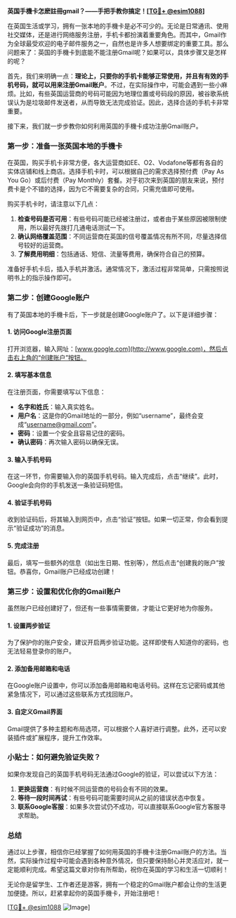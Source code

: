 **英国手機卡怎麽註冊gmail？——手把手教你搞定！[[TG💪+ @esim1088](https://t.me/s/esim1088)]**

在英国生活或学习，拥有一张本地的手機卡是必不可少的。无论是日常通讯、使用社交媒体，还是进行网络服务注册，手机卡都扮演着重要角色。而其中，Gmail作为全球最受欢迎的电子邮件服务之一，自然也是许多人想要绑定的重要工具。那么问题来了：英国的手機卡到底能不能注册Gmail呢？如果可以，具体步骤又是怎样的呢？

首先，我们来明确一点：**理论上，只要你的手机卡能够正常使用，并且有有效的手机号码，就可以用来注册Gmail账户**。不过，在实际操作中，可能会遇到一些小麻烦。比如，有些英国运营商的号码可能因为地理位置或号码段的原因，被谷歌系统误认为是垃圾邮件发送者，从而导致无法完成验证。因此，选择合适的手机卡非常重要。

接下来，我们就一步步教你如何利用英国的手機卡成功注册Gmail账户。

### 第一步：准备一张英国本地的手機卡

在英国，购买手机卡非常方便，各大运营商如EE、O2、Vodafone等都有各自的实体店铺和线上商店。选择手机卡时，可以根据自己的需求选择预付费（Pay As You Go）或后付费（Pay Monthly）套餐。对于初次来到英国的朋友来说，预付费卡是个不错的选择，因为它不需要复杂的合同，只需充值即可使用。

购买手机卡时，请注意以下几点：
1. **检查号码是否可用**：有些号码可能已经被注册过，或者由于某些原因被限制使用，所以最好先拨打几通电话测试一下。
2. **确认网络覆盖范围**：不同运营商在英国的信号覆盖情况有所不同，尽量选择信号较好的运营商。
3. **了解费用明细**：包括通话、短信、流量等费用，确保符合自己的预算。

准备好手机卡后，插入手机并激活。通常情况下，激活过程非常简单，只需按照说明书上的指示操作即可。

### 第二步：创建Google账户

有了英国本地的手機卡后，下一步就是创建Google账户了。以下是详细步骤：

#### 1. 访问Google注册页面
打开浏览器，输入网址：[www.google.com](http://www.google.com)，然后点击右上角的“创建账户”按钮。

#### 2. 填写基本信息
在注册页面，你需要填写以下信息：
- **名字和姓氏**：输入真实姓名。
- **用户名**：这是你的Gmail地址的一部分，例如“username”，最终会变成“username@gmail.com”。
- **密码**：设置一个安全且容易记住的密码。
- **确认密码**：再次输入密码以确保无误。

#### 3. 输入手机号码
在这一环节，你需要输入你的英国手机号码。输入完成后，点击“继续”。此时，Google会向你的手机发送一条验证码短信。

#### 4. 验证手机号码
收到验证码后，将其输入到网页中，点击“验证”按钮。如果一切正常，你会看到提示“验证成功”的消息。

#### 5. 完成注册
最后，填写一些额外的信息（如出生日期、性别等），然后点击“创建我的账户”按钮。恭喜你，Gmail账户已经成功创建！

### 第三步：设置和优化你的Gmail账户

虽然账户已经创建好了，但还有一些事情需要做，才能让它更好地为你服务。

#### 1. 设置两步验证
为了保护你的账户安全，建议开启两步验证功能。这样即使有人知道你的密码，也无法轻易登录你的账户。

#### 2. 添加备用邮箱和电话
在Google账户设置中，你可以添加备用邮箱和电话号码。这样在忘记密码或其他紧急情况下，可以通过这些联系方式找回账户。

#### 3. 自定义Gmail界面
Gmail提供了多种主题和布局选项，可以根据个人喜好进行调整。此外，还可以安装插件或扩展程序，提升工作效率。

### 小贴士：如何避免验证失败？

如果你发现自己的英国手机号码无法通过Google的验证，可以尝试以下方法：
1. **更换运营商**：有时候不同运营商的号码会有不同的效果。
2. **等待一段时间再试**：有些号码可能需要时间从之前的错误状态中恢复。
3. **联系Google客服**：如果多次尝试仍不成功，可以直接联系Google官方客服寻求帮助。

### 总结

通过以上步骤，相信你已经掌握了如何用英国的手機卡注册Gmail账户的方法。当然，实际操作过程中可能会遇到各种意外情况，但只要保持耐心并灵活应对，就一定能顺利完成。希望这篇文章对你有所帮助，祝你在英国的学习和生活一切顺利！

无论你是留学生、工作者还是游客，拥有一个稳定的Gmail账户都会让你的生活更加便捷。所以，赶紧拿起你的英国手機卡，开始注册吧！

[[TG💪+ @esim1088](https://t.me/s/esim1088) ![Image](https://i.postimg.cc/4NQfJmqS/Snipaste-2025-05-13-00-14-12.png)]